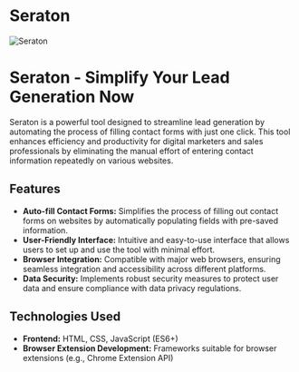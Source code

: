 # Seraton
![Seraton](https://i.ibb.co/vkqWQyJ/Seraton.png)
# Seraton - Simplify Your Lead Generation Now

Seraton is a powerful tool designed to streamline lead generation by automating the process of filling contact forms with just one click. This tool enhances efficiency and productivity for digital marketers and sales professionals by eliminating the manual effort of entering contact information repeatedly on various websites.

## Features

- **Auto-fill Contact Forms:** Simplifies the process of filling out contact forms on websites by automatically populating fields with pre-saved information.
- **User-Friendly Interface:** Intuitive and easy-to-use interface that allows users to set up and use the tool with minimal effort.
- **Browser Integration:** Compatible with major web browsers, ensuring seamless integration and accessibility across different platforms.
- **Data Security:** Implements robust security measures to protect user data and ensure compliance with data privacy regulations.

## Technologies Used

- **Frontend:** HTML, CSS, JavaScript (ES6+)
- **Browser Extension Development:** Frameworks suitable for browser extensions (e.g., Chrome Extension API)




